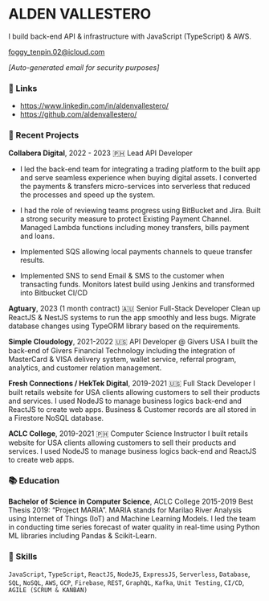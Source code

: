 # ALDEN VALLESTERO

I build back-end API & infrastructure with JavaScript (TypeScript) & AWS.

foggy_tenpin.02@icloud.com

*[Auto-generated email for security purposes]*

### 🔗 Links
- https://www.linkedin.com/in/aldenvallestero/
- https://github.com/aldenvallestero/

### 🚀 Recent Projects
**Collabera Digital**, 2022 - 2023 🇵🇭
Lead API Developer
- I led the back-end team for integrating a trading platform to the built app and serve seamless experience when buying digital assets.
I converted the payments & transfers micro-services into serverless that reduced the processes and speed up the system.

- I had the role of reviewing teams progress using BitBucket and Jira.
Built a strong security measure to protect Existing Payment Channel.
Managed Lambda functions including money transfers, bills payment and loans.

- Implemented SQS allowing local payments channels to queue transfer results.

- Implemented SNS to send Email & SMS to the customer when transacting funds.
Monitors latest build using Jenkins and transformed into Bitbucket CI/CD

**Agtuary**, 2023 (1 month contract) 🇦🇺
Senior Full-Stack Developer
Clean up ReactJS & NestJS systems to run the app smoothly and less bugs.
Migrate database changes using TypeORM library based on the requirements.

**Simple Cloudology**, 2021-2022 🇺🇸
API Developer @ Givers USA
I built the back-end of Givers Financial Technology including the integration of MasterCard & VISA delivery system, wallet service, referral program, analytics, and customer relation management.

**Fresh Connections / HekTek Digital**, 2019-2021 🇺🇸
Full Stack Developer
I built retails website for USA clients allowing customers to sell their products and services. I used NodeJS to manage business logics back-end and ReactJS to create web apps.
Business & Customer records are all stored in a Firestore NoSQL database.

**ACLC College**, 2019-2021 🇵🇭
Computer Science Instructor
I built retails website for USA clients allowing customers to sell their products and services. I used NodeJS to manage business logics back-end and ReactJS to create web apps.

### 📚 Education
**Bachelor of Science in Computer Science**, ACLC College
2015-2019
Best Thesis 2019: “Project MARIA”. MARIA stands for Marilao River Analysis using Internet of Things (IoT) and Machine Learning Models. I led the team in conducting time series forecast of water quality in real-time using Python ML libraries including Pandas & Scikit-Learn.

### 🍳 Skills
```JavaScript```, ```TypeScript```, ```ReactJS```, ```NodeJS```, ```ExpressJS```, ```Serverless```, ```Database```, ```SQL```, ```NoSQL```, ```AWS```, ```GCP```, ```Firebase```, ```REST```, ```GraphQL```, ```Kafka```, ```Unit Testing```, ```CI/CD```, ```AGILE (SCRUM & KANBAN)```